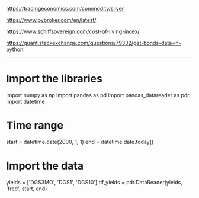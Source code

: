 https://tradingeconomics.com/commodity/silver

https://www.pybroker.com/en/latest/

https://www.schiffsovereign.com/cost-of-living-index/

https://quant.stackexchange.com/questions/79332/get-bonds-data-in-python


----
# Import the libraries

import numpy as np
import pandas as pd
import pandas_datareader as pdr
import datetime

# Time range

start = datetime.date(2000, 1, 1)
end = datetime.date.today()

# Import the data

yields = ['DGS3MO', 'DGS1', 'DGS10']
df_yields = pdr.DataReader(yields, 'fred', start, end)
